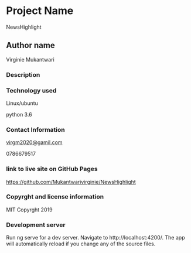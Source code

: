 # Project Name
  NewsHighlight

## Author name
Virginie Mukantwari

 
### Description



### Technology used
Linux/ubuntu

python 3.6


### Contact Information
virgm2020@gamil.com

0786679517

### link to live site on GitHub Pages
https://github.com/Mukantwarivirginie/NewsHighlight

### Copyrght and license information
MIT Copyrght 2019

### Development server
Run ng serve for a dev server. Navigate to http://localhost:4200/. The app will automatically reload if you change any of the source files.


